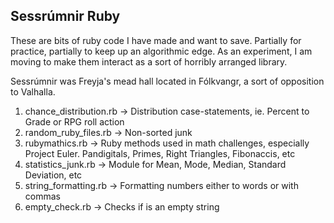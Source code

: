 ## Sessrúmnir Ruby

These are bits of ruby code I have made and want to save. Partially for practice, partially to keep up an algorithmic edge. As an experiment, I am moving to make them interact as a sort of horribly arranged library.

Sessrúmnir was Freyja's mead hall located in Fólkvangr, a sort of opposition to Valhalla.

1. chance_distribution.rb -> Distribution case-statements, ie. Percent to Grade or RPG roll action
1. random_ruby_files.rb -> Non-sorted junk
2. rubymathics.rb -> Ruby methods used in math challenges, especially Project Euler. Pandigitals, Primes, Right Triangles, Fibonaccis, etc
1. statistics_junk.rb -> Module for Mean, Mode, Median, Standard Deviation, etc
1. string_formatting.rb -> Formatting numbers either to words or with commas
1. empty_check.rb -> Checks if is an empty string
